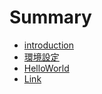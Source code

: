 # Summary

* [introduction](README.md)
* [環境設定](chapter1.md)
* [HelloWorld](chapter2.md)
* [Link](link.md)

